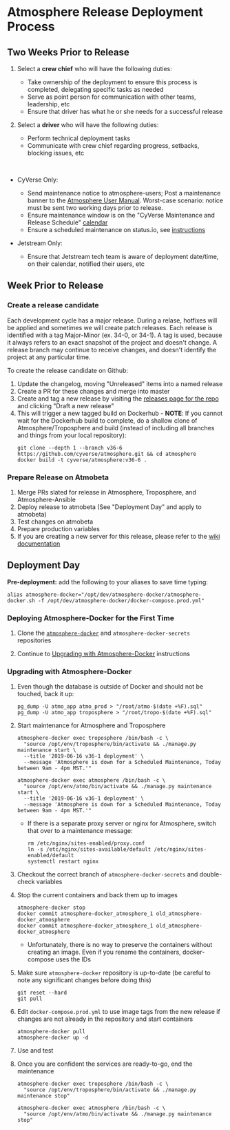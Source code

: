 # Atmosphere Release Deployment Process


## Two Weeks Prior to Release

1. Select a **crew chief** who will have the following duties:
    - Take ownership of the deployment to ensure this process is completed, delegating specific tasks as needed
    - Serve as point person for communication with other teams, leadership, etc
    - Ensure that driver has what he or she needs for a successful release


2. Select a **driver** who will have the following duties:
    - Perform technical deployment tasks
    - Communicate with crew chief regarding progress, setbacks, blocking issues, etc

<br>

- CyVerse Only:
    - Send maintenance notice to atmosphere-users; Post a maintenance banner to the [Atmosphere User Manual](https://pods.iplantcollaborative.org/wiki/display/atmman/Atmosphere+Manual+Table+of+Contents). Worst-case scenario: notice must be sent two working days prior to release.
    - Ensure maintenance window is on the "CyVerse Maintenance and Release Schedule" [calendar](https://wiki.cyverse.org/wiki/display/staff/Subscribe+to+CyVerse+Calendars)
    - Ensure a scheduled maintenance on status.io, see [instructions](https://github.com/cyverse/status-site/blob/master/docs/Maintenance.md)


- Jetstream Only:
    - Ensure that Jetstream tech team is aware of deployment date/time, on their calendar, notified their users, etc


## Week Prior to Release

### Create a release candidate
Each development cycle has a major release. During a relase, hotfixes will be applied and sometimes we will create patch releases. Each release is identified with a tag Major-Minor (ex. 34-0, or 34-1). A tag is used, because it always refers to an exact snapshot of the project and doesn't change. A release branch may continue to receive changes, and doesn't identify the project at any particular time.


To create the release candidate on Github:

  1. Update the changelog, moving "Unreleased" items into a named release
  2. Create a PR for these changes and merge into master
  3. Create and tag a new release by visiting the [releases page for the repo](https://github.com/cyverse/atmosphere/releases) and clicking "Draft a new release"
  4. This will trigger a new tagged build on Dockerhub
    - **NOTE**: If you cannot wait for the Dockerhub build to complete, do a shallow clone of Atmosphere/Troposphere and build (instead of including all branches and things from your local repository):
        ```shell
        git clone --depth 1 --branch v36-6 https://github.com/cyverse/atmosphere.git && cd atmosphere
        docker build -t cyverse/atmosphere:v36-6 .
        ```


### Prepare Release on Atmobeta
1. Merge PRs slated for release in Atmosphere, Troposphere, and Atmosphere-Ansible
2. Deploy release to atmobeta (See "Deployment Day" and apply to atmobeta)
3. Test changes on atmobeta
4. Prepare production variables
5. If you are creating a new server for this release, please refer to the [wiki documentation](https://wiki.cyverse.org/wiki/display/csmgmt/Atmosphere+Release+Deployment+Process)


## Deployment Day

**Pre-deployment:** add the following to your aliases to save time typing:
```shell
alias atmosphere-docker="/opt/dev/atmosphere-docker/atmosphere-docker.sh -f /opt/dev/atmosphere-docker/docker-compose.prod.yml"
```

### Deploying Atmosphere-Docker for the First Time

1. Clone the [`atmosphere-docker`](https://github.com/cyverse/atmosphere-docker) and `atmosphere-docker-secrets` repositories

2. Continue to [Upgrading with Atmosphere-Docker](#upgrading-with-atmosphere-docker) instructions


### Upgrading with Atmosphere-Docker

1. Even though the database is outside of Docker and should not be touched, back it up:
    ```shell
    pg_dump -U atmo_app atmo_prod > "/root/atmo-$(date +%F).sql"
    pg_dump -U atmo_app troposphere > "/root/tropo-$(date +%F).sql"
    ```

2. Start maintenance for Atmosphere and Troposphere
    ```shell
    atmosphere-docker exec troposphere /bin/bash -c \
      "source /opt/env/troposphere/bin/activate && ./manage.py maintenance start \
      --title '2019-06-16 v36-1 deployment' \
      --message 'Atmosphere is down for a Scheduled Maintenance, Today between 9am - 4pm MST.'"

    atmosphere-docker exec atmosphere /bin/bash -c \
      "source /opt/env/atmo/bin/activate && ./manage.py maintenance start \
      --title '2019-06-16 v36-1 deployment' \
      --message 'Atmosphere is down for a Scheduled Maintenance, Today between 9am - 4pm MST.'"
    ```
    - If there is a separate proxy server or nginx for Atmosphere, switch that over to a maintenance message:
      ```shell
      rm /etc/nginx/sites-enabled/proxy.conf
      ln -s /etc/nginx/sites-available/default /etc/nginx/sites-enabled/default
      systemctl restart nginx
      ```

3. Checkout the correct branch of `atmosphere-docker-secrets` and double-check variables

4. Stop the current containers and back them up to images
    ```shell
    atmosphere-docker stop
    docker commit atmosphere-docker_atmosphere_1 old_atmosphere-docker_atmosphere
    docker commit atmosphere-docker_atmosphere_1 old_atmosphere-docker_atmosphere
    ```
    - Unfortunately, there is no way to preserve the containers without creating an image. Even if you rename the containers, docker-compose uses the IDs

5. Make sure `atmosphere-docker` repository is up-to-date (be careful to note any significant changes before doing this)
    ```shell
    git reset --hard
    git pull
    ```

6. Edit `docker-compose.prod.yml` to use image tags from the new release if changes are not already in the repository and start containers
    ```shell
    atmosphere-docker pull
    atmosphere-docker up -d
    ```

7. Use and test

8. Once you are confident the services are ready-to-go, end the maintenance
    ```shell
    atmosphere-docker exec troposphere /bin/bash -c \
      "source /opt/env/troposphere/bin/activate && ./manage.py maintenance stop"

    atmosphere-docker exec atmosphere /bin/bash -c \
      "source /opt/env/atmo/bin/activate && ./manage.py maintenance stop"
    ```
